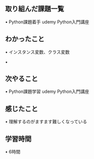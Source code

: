 ## 取り組んだ課題一覧
• Python課題着手 udemy  Python入門講座

## わかったこと
• インスタンス変数、クラス変数

• 

## 次やること
• Python課題学習  udemy Python入門講座


## 感じたこと
• 理解するのがますます難しくなっている

## 学習時間
• 6時間
